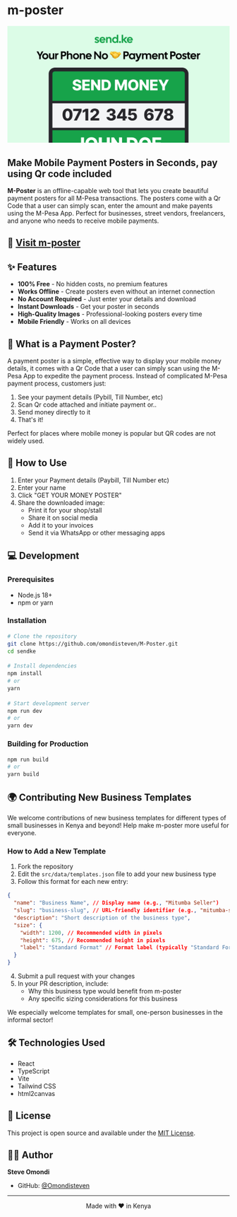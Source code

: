 # m-poster

<p align="center">
  <img src="public/ogimage.jpg" alt="m-poster banner" width="600">
</p>

## Make Mobile Payment Posters in Seconds, pay using Qr code included

**M-Poster** is an offline-capable web tool that lets you create beautiful payment posters for all M-Pesa transactions. The posters come with a Qr Code that a user can simply scan, enter the amount and make payents using the M-Pesa App. Perfect for businesses, street vendors, freelancers, and anyone who needs to receive mobile payments.

## 🔗 [Visit m-poster](https://m-poster-lovat.vercel.app/)

## ✨ Features

- **100% Free** - No hidden costs, no premium features
- **Works Offline** - Create posters even without an internet connection
- **No Account Required** - Just enter your details and download
- **Instant Downloads** - Get your poster in seconds
- **High-Quality Images** - Professional-looking posters every time
- **Mobile Friendly** - Works on all devices

## 📱 What is a Payment Poster?

A payment poster is a simple, effective way to display your mobile money details, it comes with a Qr Code that a user can simply scan using the M-Pesa App to expedite the payment process. Instead of complicated M-Pesa payment process, customers just:

1. See your payment details (Pybill, Till Number, etc)
2. Scan Qr code attached and initiate payment or..
3. Send money directly to it
4. That's it!

Perfect for places where mobile money is popular but QR codes are not widely used.

## 🚀 How to Use

1. Enter your Payment details (Paybill, Till Number etc)
2. Enter your name
3. Click "GET YOUR MONEY POSTER"
4. Share the downloaded image:
   - Print it for your shop/stall
   - Share it on social media
   - Add it to your invoices
   - Send it via WhatsApp or other messaging apps

## 💻 Development

### Prerequisites

- Node.js 18+
- npm or yarn

### Installation

```bash
# Clone the repository
git clone https://github.com/omondisteven/M-Poster.git
cd sendke

# Install dependencies
npm install
# or
yarn

# Start development server
npm run dev
# or
yarn dev
```

### Building for Production

```bash
npm run build
# or
yarn build
```

## 🌍 Contributing New Business Templates

We welcome contributions of new business templates for different types of small businesses in Kenya and beyond! Help make m-poster more useful for everyone.

### How to Add a New Template

1. Fork the repository
2. Edit the `src/data/templates.json` file to add your new business type
3. Follow this format for each new entry:

```json
{
  "name": "Business Name", // Display name (e.g., "Mitumba Seller")
  "slug": "business-slug", // URL-friendly identifier (e.g., "mitumba-seller")
  "description": "Short description of the business type",
  "size": {
    "width": 1200, // Recommended width in pixels
    "height": 675, // Recommended height in pixels
    "label": "Standard Format" // Format label (typically "Standard Format" or "Other Format")
  }
}
```

4. Submit a pull request with your changes
5. In your PR description, include:
   - Why this business type would benefit from m-poster
   - Any specific sizing considerations for this business

We especially welcome templates for small, one-person businesses in the informal sector!

## 🛠️ Technologies Used

- React
- TypeScript
- Vite
- Tailwind CSS
- html2canvas

## 📄 License

This project is open source and available under the [MIT License](LICENSE).

## 👨‍💻 Author

**Steve Omondi**

- GitHub: [@Omondisteven](https://github.com/Omondisteven)

---

<p align="center">
  Made with ❤️ in Kenya
</p>
